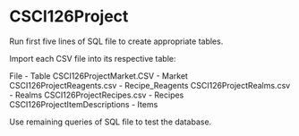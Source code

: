 # CSCI126Project

Run first five lines of SQL file to create appropriate tables.  

Import each CSV file into its respective table:

File - Table
CSCI126ProjectMarket.CSV - Market
CSCI126ProjectReagents.csv - Recipe_Reagents
CSCI126ProjectRealms.csv - Realms
CSCI126ProjectRecipes.csv - Recipes
CSCI126ProjectItemDescriptions - Items


Use remaining queries of SQL file to test the database.
